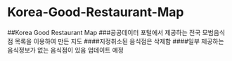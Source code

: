 # Korea-Good-Restaurant-Map
##Korea Good Restaurant Map
###공공데이터 포털에서 제공하는 전국 모범음식점 목록을 이용하여 만든 지도
####지정취소된 음식점은 삭제함
####일부 제공하는 음식정보가 없는 음식점이 있음 업데이트 예정
